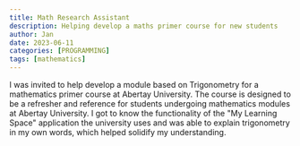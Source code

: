 ```yaml
---
title: Math Research Assistant
description: Helping develop a maths primer course for new students
author: Jan
date: 2023-06-11
categories: [PROGRAMMING]
tags: [mathematics]
---
```


I was invited to help develop a module based on Trigonometry for a mathematics primer course at Abertay University. The course is designed to be a refresher and reference for students undergoing mathematics modules at Abertay University.
I got to know the functionality of the "My Learning Space" application the university uses and was able to explain trigonometry in my own words, which helped solidify my understanding.
